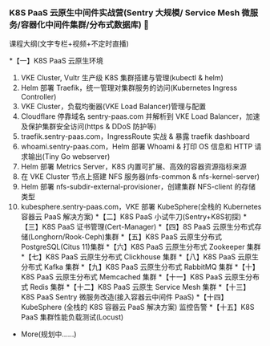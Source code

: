 ### K8S PaaS 云原生中间件实战营(Sentry 大规模/ Service Mesh 微服务/容器化中间件集群/分布式数据库) 👋
课程大纲(文字专栏+视频+不定时直播)

*【一】K8S PaaS 云原生环境
  1. VKE Cluster, Vultr 生产级 K8S 集群搭建与管理(kubectl & helm)
  2. Helm 部署 Traefik，统一管理对集群服务的访问(Kubernetes Ingress Controller) 
  3. VKE Cluster，负载均衡器(VKE Load Balancer)管理与配置
  4. Cloudflare 停靠域名 sentry-paas.com 并解析到 VKE Load Balancer，加速及保护集群安全访问(https & DDoS 防护等)
  5. traefik.sentry-paas.com，IngressRoute 实战 & 暴露 traefik dashboard
  6. whoami.sentry-paas.com，Helm 部署 Whoami & 打印 OS 信息和 HTTP 请求输出(Tiny Go webserver)
  7. Helm 部署 Metrics Server，K8S 内置可扩展、高效的容器资源指标来源
  8. 在 VKE Cluster 节点上搭建 NFS 服务器(nfs-common & nfs-kernel-server)
  9. Helm 部署 nfs-subdir-external-provisioner，创建集群 NFS-client 的存储类型
  10. kubesphere.sentry-paas.com，VKE 部署 KubeSphere(全栈的 Kubernetes 容器云 PaaS 解决方案)
*【二】K8S PaaS 小试牛刀(Sentry+K8S初探)
*【三】K8S PaaS 证书管理(Cert-Manager)
*【四】8S PaaS 云原生分布式存储(Longhorn/Rook-Ceph)集群
*【五】K8S PaaS 云原生分布式 PostgreSQL(Citus 11)集群
*【六】K8S PaaS 云原生分布式 Zookeeper 集群
*【七】K8S PaaS 云原生分布式 Clickhouse 集群
*【八】K8S PaaS 云原生分布式 Kafka 集群
*【九】K8S PaaS 云原生分布式 RabbitMQ 集群
*【十】K8S PaaS 云原生分布式 Memcached 集群
*【十一】K8S PaaS 云原生分布式 Redis 集群
*【十二】K8S PaaS 云原生 Service Mesh 集群
*【十三】K8S PaaS Sentry 微服务改造(接入容器云中间件 PaaS)
*【十四】KubeSphere (全栈的 K8S 容器云 PaaS 解决方案) 监控告警
*【十五】K8S PaaS 集群性能负载测试(Locust)
*  More(规划中……)
